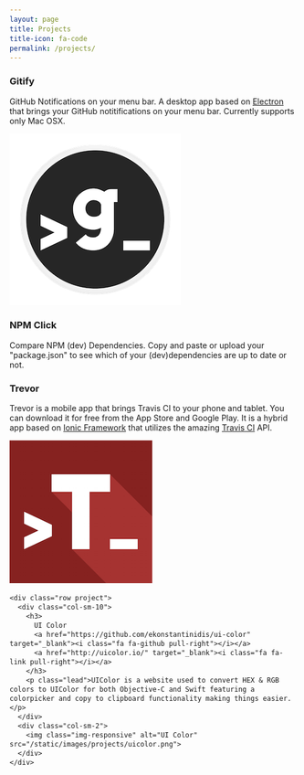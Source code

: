 ```yaml
---
layout: page
title: Projects
title-icon: fa-code
permalink: /projects/
---
```


<div class="projects">
  <div class="row project">
    <div class="col-sm-10">
      <h3>
        Gitify
        <a href="http://www.github.com/ekonstantinidis/gitify" target="_blank"><i class="fa fa-github pull-right"></i></a>
        <a href="https://github.com/ekonstantinidis/gitify/releases/latest" target="_blank"><i class="fa fa-cloud-download pull-right"></i></a>
      </h3>
      <p class="lead">GitHub Notifications on your menu bar. A desktop app based on <a href="http://electron.atom.io/" target="_blank">Electron</a> that brings your GitHub notitifications on your menu bar. Currently supports only Mac OSX.</p>
    </div>
    <div class="col-sm-2">
      <img class="img-responsive" alt="Gitify" src="/static/images/projects/gitify.png">
    </div>
  </div>

  <div class="hr-code"><i class="fa fa-code"></i></div>

  <div class="row project">
    <div class="col-sm-12">
      <h3>
        NPM Click
        <a href="http://www.github.com/ekonstantinidis/npm-click" target="_blank"><i class="fa fa-github pull-right"></i></a>
        <a href="http://npm.click/" target="_blank"><i class="fa fa-link pull-right"></i></a>
      </h3>
      <p class="lead">Compare NPM (dev) Dependencies. Copy and paste or upload your "package.json" to see which of your (dev)dependencies are up to date or not.</p>
    </div>
  </div>

  <div class="hr-code"><i class="fa fa-code"></i></div>

  <div class="row project">
    <div class="col-sm-10">
      <h3>
        Trevor
        <a href="http://www.github.com/ekonstantinidis/trevor" target="_blank"><i class="fa fa-github pull-right"></i></a>
        <a href="http://play.google.com/store/apps/details?id=com.iamemmanouil.trevor" target="_blank"><i class="fa fa-android pull-right"></i></a>
        <a href="http://itunes.apple.com/app/id962155187" target="_blank"><i class="fa fa-apple pull-right"></i></a>
      </h3>
      <p class="lead">Trevor is a mobile app that brings Travis CI to your phone and tablet. You can download it for free from the App Store and Google Play. It is a hybrid app based on <a href="http://www.ionicframework.com/" target="_blank">Ionic Framework</a> that utilizes the amazing <a href="http://www.travis-ci.org/" target="_blank">Travis CI</a> API.</p>
    </div>
    <div class="col-sm-2">
      <img class="img-responsive" alt="Trevor" src="/static/images/projects/trevor.png">
    </div>
  </div>

  <div class="hr-code"><i class="fa fa-code"></i></div>

    <div class="row project">
      <div class="col-sm-10">
        <h3>
          UI Color
          <a href="https://github.com/ekonstantinidis/ui-color" target="_blank"><i class="fa fa-github pull-right"></i></a>
          <a href="http://uicolor.io/" target="_blank"><i class="fa fa-link pull-right"></i></a>
        </h3>
        <p class="lead">UIColor is a website used to convert HEX & RGB colors to UIColor for both Objective-C and Swift featuring a colorpicker and copy to clipboard functionality making things easier.</p>
      </div>
      <div class="col-sm-2">
        <img class="img-responsive" alt="UI Color" src="/static/images/projects/uicolor.png">
      </div>
    </div>

</div>
